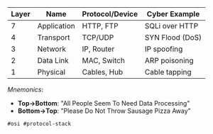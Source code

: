 
| Layer | Name        | Protocol/Device | Cyber Example   |
| ----- | ----------- | --------------- | --------------- |
| 7     | Application | HTTP, FTP       | SQLi over HTTP  |
| 4     | Transport   | TCP/UDP         | SYN Flood (DoS) |
| 3     | Network     | IP, Router      | IP spoofing     |
| 2     | Data Link   | MAC, Switch     | ARP poisoning   |
| 1     | Physical    | Cables, Hub     | Cable tapping   |

*Mnemonics*:  
- **Top→Bottom**: "All People Seem To Need Data Processing"  
- **Bottom→Top**: "Please Do Not Throw Sausage Pizza Away"  

`#osi #protocol-stack`  